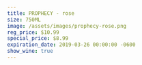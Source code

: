 ```yaml
---
title: PROPHECY - rose
size: 750ML
image: /assets/images/prophecy-rose.png
reg_price: $10.99
special_price: $8.99
expiration_date: 2019-03-26 00:00:00 -0600
show_wine: true
---
```


